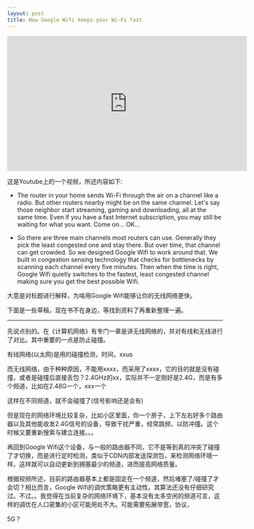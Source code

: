 ```yaml
---
layout: post
title: How Google Wifi keeps your Wi-Fi fast
---
```



<iframe width="560" height="315" src="https://www.youtube.com/embed/ty0SGNZi81U" frameborder="0" allowfullscreen></iframe>

这是Youtube上的一个视频，所述内容如下:

*	The router in your home sends Wi-Fi through the air on a channel like a radio. But other routers nearby might be on the same channel. Let's say those neighbor start streaming, gaming and downloading, all at the same time. Even if you have a fast Internet subscription, you may still be waiting for what you want. Come on... OK... 

*	So there are three main channels most routers can use. Generally they pick the least congested one and stay there. But over time, that channel can get crowded. So we designed Google Wifi to work around that. We built in congestion sensing technology that checks for bottlenecks by scanning each channel every five minutes. Then when the time is right, Google Wifi quietly switches to the fastest, least congested channel making sure you get the best possible Wifi.

大意是对标题进行解释，为啥用Google Wifi能够让你的无线网络更快。

下面是一些草稿，现在书不在身边，等找到资料了再重新整理一遍。

---

先说点别的。在《计算机网络》有专门一章是讲无线网络的，并对有线和无线进行了对比。其中重要的一点是防止碰撞。

有线网络(以太网)是用的碰撞检测，时间，xxus

而无线网络，由于种种原因，不能用xxxx，而采用了xxxx，它的目的就是没有碰撞，或者是碰撞后直接丢包？2.4GHz的xx，实际并不一定刚好是2.4G，而是有多个频道，比如在2.48G一个，xxx一个

这样在不同频道，就不会碰撞了(信号影响还是会有)

但是现在的网络环境比较复杂，比如小区里面，你一个房子，上下左右好多个路由器以及其他能收发2.4G信号的设备，导致干扰严重，经常跳频，以防冲撞。这个时候又要重新搜索与建立连接。。。

再回到Google Wifi这个设备，与一般的路由器不同，它不是等到真的冲突了碰撞了才切换，而是进行定时检测，类似于CDN内部发送探测包，来检测网络环境一样。这样就可以自动更新到拥塞最少的频道，进而提高网络质量。

根据视频所述，目前的路由器基本上都是固定在一个频道，然后堵塞了/碰撞了才会切？相比而言，Google Wifi的调优策略更有主动性。其算法还没有仔细研究过。不过。。我觉得在当前复杂的网络环境下，基本没有太多空闲的频道可言，这样的调优在人口密集的小区可能用处不大。可能需要拓展带宽，协议，

5G？

